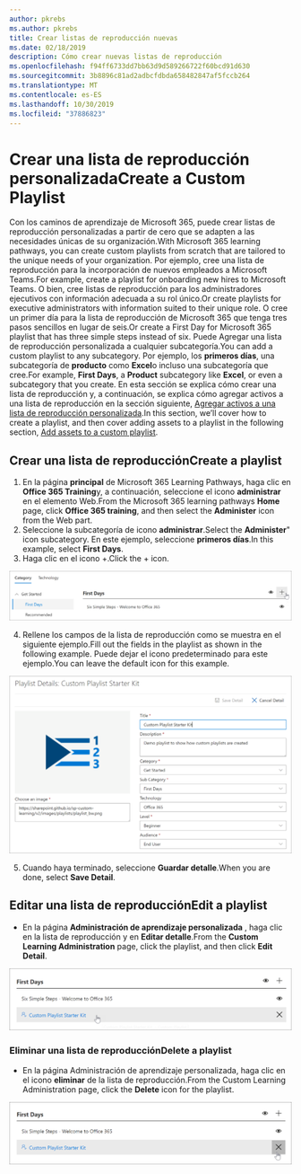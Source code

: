 ```yaml
---
author: pkrebs
ms.author: pkrebs
title: Crear listas de reproducción nuevas
ms.date: 02/18/2019
description: Cómo crear nuevas listas de reproducción
ms.openlocfilehash: f94ff6733dd7bb63d9d589266722f60bcd91d630
ms.sourcegitcommit: 3b8896c81ad2adbcfdbda658482847af5fccb264
ms.translationtype: MT
ms.contentlocale: es-ES
ms.lasthandoff: 10/30/2019
ms.locfileid: "37886823"
---
```

# <a name="create-a-custom-playlist"></a><span data-ttu-id="f40e3-103">Crear una lista de reproducción personalizada</span><span class="sxs-lookup"><span data-stu-id="f40e3-103">Create a Custom Playlist</span></span>

<span data-ttu-id="f40e3-104">Con los caminos de aprendizaje de Microsoft 365, puede crear listas de reproducción personalizadas a partir de cero que se adapten a las necesidades únicas de su organización.</span><span class="sxs-lookup"><span data-stu-id="f40e3-104">With Microsoft 365 learning pathways, you can create custom playlists from scratch that are tailored to the unique needs of your organization.</span></span> <span data-ttu-id="f40e3-105">Por ejemplo, cree una lista de reproducción para la incorporación de nuevos empleados a Microsoft Teams.</span><span class="sxs-lookup"><span data-stu-id="f40e3-105">For example, create a playlist for onboarding new hires to Microsoft Teams.</span></span> <span data-ttu-id="f40e3-106">O bien, cree listas de reproducción para los administradores ejecutivos con información adecuada a su rol único.</span><span class="sxs-lookup"><span data-stu-id="f40e3-106">Or create playlists for executive administrators with information suited to their unique role.</span></span> <span data-ttu-id="f40e3-107">O cree un primer día para la lista de reproducción de Microsoft 365 que tenga tres pasos sencillos en lugar de seis.</span><span class="sxs-lookup"><span data-stu-id="f40e3-107">Or create a First Day for Microsoft 365 playlist that has three simple steps instead of six.</span></span> <span data-ttu-id="f40e3-108">Puede Agregar una lista de reproducción personalizada a cualquier subcategoría.</span><span class="sxs-lookup"><span data-stu-id="f40e3-108">You can add a custom playlist to any subcategory.</span></span> <span data-ttu-id="f40e3-109">Por ejemplo, los **primeros días**, una subcategoría de **producto** como **Excel**o incluso una subcategoría que cree.</span><span class="sxs-lookup"><span data-stu-id="f40e3-109">For example, **First Days**, a **Product** subcategory like **Excel**, or even a subcategory that you create.</span></span> <span data-ttu-id="f40e3-110">En esta sección se explica cómo crear una lista de reproducción y, a continuación, se explica cómo agregar activos a una lista de reproducción en la sección siguiente, [Agregar activos a una lista de reproducción personalizada](custom_addassets.md).</span><span class="sxs-lookup"><span data-stu-id="f40e3-110">In this section, we’ll cover how to create a playlist, and then cover adding assets to a playlist in the following section, [Add assets to a custom playlist](custom_addassets.md).</span></span>

## <a name="create-a-playlist"></a><span data-ttu-id="f40e3-111">Crear una lista de reproducción</span><span class="sxs-lookup"><span data-stu-id="f40e3-111">Create a playlist</span></span> 

1. <span data-ttu-id="f40e3-112">En la página **principal** de Microsoft 365 Learning Pathways, haga clic en **Office 365 Training**y, a continuación, seleccione el icono **administrar** en el elemento Web.</span><span class="sxs-lookup"><span data-stu-id="f40e3-112">From the Microsoft 365 learning pathways **Home** page, click **Office 365 training**, and then select the **Administer** icon from the Web part.</span></span> 
2. <span data-ttu-id="f40e3-113">Seleccione la subcategoría de icono **administrar**.</span><span class="sxs-lookup"><span data-stu-id="f40e3-113">Select the **Administer**" icon  subcategory.</span></span> <span data-ttu-id="f40e3-114">En este ejemplo, seleccione **primeros días**.</span><span class="sxs-lookup"><span data-stu-id="f40e3-114">In this example, select **First Days**.</span></span>  
3. <span data-ttu-id="f40e3-115">Haga clic en el icono +.</span><span class="sxs-lookup"><span data-stu-id="f40e3-115">Click the + icon.</span></span>  

![CG-newplaylistbtn. png](media/cg-newplaylistbtn.png)

4.  <span data-ttu-id="f40e3-117">Rellene los campos de la lista de reproducción como se muestra en el siguiente ejemplo.</span><span class="sxs-lookup"><span data-stu-id="f40e3-117">Fill out the fields in the playlist as shown in the following example.</span></span> <span data-ttu-id="f40e3-118">Puede dejar el icono predeterminado para este ejemplo.</span><span class="sxs-lookup"><span data-stu-id="f40e3-118">You can leave the default icon for this example.</span></span> 

![CG-newplaylistdetails. png](media/cg-newplaylistdetails.png)

5.  <span data-ttu-id="f40e3-120">Cuando haya terminado, seleccione **Guardar detalle**.</span><span class="sxs-lookup"><span data-stu-id="f40e3-120">When you are done, select **Save Detail**.</span></span> 

## <a name="edit-a-playlist"></a><span data-ttu-id="f40e3-121">Editar una lista de reproducción</span><span class="sxs-lookup"><span data-stu-id="f40e3-121">Edit a playlist</span></span>

- <span data-ttu-id="f40e3-122">En la página **Administración de aprendizaje personalizada** , haga clic en la lista de reproducción y en **Editar detalle**.</span><span class="sxs-lookup"><span data-stu-id="f40e3-122">From the **Custom Learning Administration** page, click the playlist, and then click **Edit Detail**.</span></span>  

![CG-editplaylist. png](media/cg-editplaylist.png)

### <a name="delete-a-playlist"></a><span data-ttu-id="f40e3-124">Eliminar una lista de reproducción</span><span class="sxs-lookup"><span data-stu-id="f40e3-124">Delete a playlist</span></span>

- <span data-ttu-id="f40e3-125">En la página Administración de aprendizaje personalizada, haga clic en el icono **eliminar** de la lista de reproducción.</span><span class="sxs-lookup"><span data-stu-id="f40e3-125">From the Custom Learning Administration page, click the **Delete** icon for the playlist.</span></span>  

![CG-deleteplaylist. png](media/cg-deleteplaylist.png)